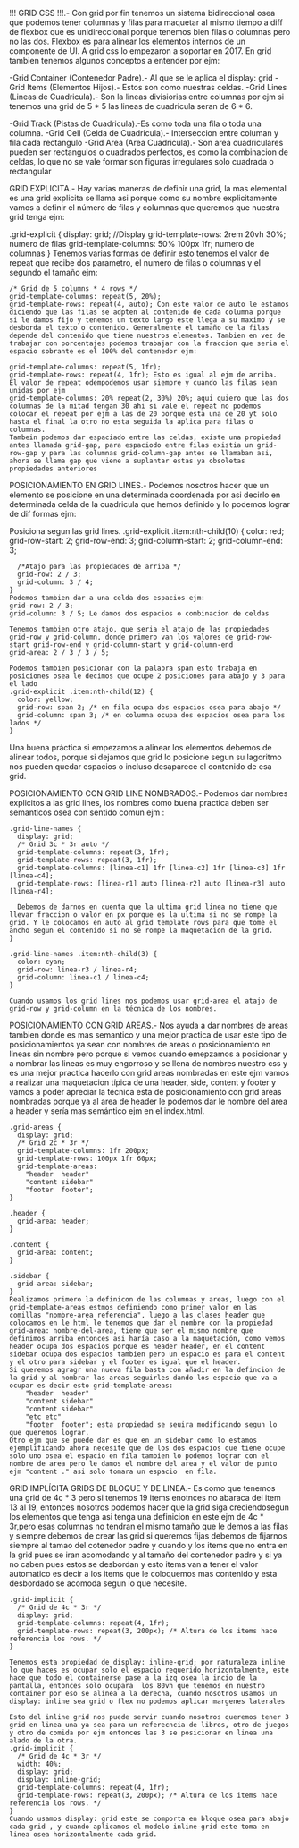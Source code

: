 !!! GRID CSS !!!.- Con grid por fin tenemos un sistema bidireccional osea que podemos tener columnas y filas para maquetar al mismo tiempo a diff de flexbox que es unidireccional porque tenemos bien filas o columnas pero no las dos.
Flexbox es para alinear los elementos internos de un componente de UI.
A grid css lo empezaron  a soportar en 2017. En grid tambien tenemos algunos conceptos a entender por ejm:

-Grid Container (Contenedor Padre).- Al que se le aplica el display: grid
-Grid Items (Elementos Hijos).- Estos son como nuestras celdas.
-Grid Lines (Lineas de Cuadricula).- Son la lineas divisiorias entre columnas por ejm si tenemos una grid de 5 * 5 las lineas de cuadricula seran de 6 * 6.

-Grid Track (Pistas de Cuadricula).-Es como toda una fila o toda una columna.
-Grid Cell (Celda de Cuadricula).- Interseccion entre columan y fila cada rectangulo
-Grid Area (Area Cuadricula).- Son area cuadriculares pueden ser rectangulos o cuadrados perfectos, es como la combinacion de celdas, lo que no se vale formar son figuras irregulares solo cuadrada o rectangular

GRID EXPLICITA.- Hay varias maneras de definir una grid, la mas elemental es una grid explicita se llama asi porque como su nombre explicitamente vamos a definir el número de filas y columnas que queremos que nuestra grid tenga ejm:

  .grid-explicit {
    display: grid; //Display 
    grid-template-rows: 2rem 20vh 30%; numero de filas
    grid-template-columns: 50% 100px 1fr; numero de columnas
  }
    Tenemos varias formas de definir esto tenemos el valor de repeat que recibe dos parametro, el numero de filas o columnas y el segundo el tamaño ejm:

    /* Grid de 5 columns * 4 rows */
    grid-template-columns: repeat(5, 20%);
    grid-template-rows: repeat(4, auto); Con este valor de auto le estamos diciendo que las filas se adpten al contenido de cada columna porque si le damos fijo y tenemos un texto largo este llega a su maximo y se desborda el texto o contenido. Generalmente el tamaño de la filas depende del contenido que tiene nuestros elementos. Tambien en vez de trabajar con porcentajes podemos trabajar con la fraccion que seria el espacio sobrante es el 100% del contenedor ejm:

    grid-template-columns: repeat(5, 1fr);
    grid-template-rows: repeat(4, 1fr); Esto es igual al ejm de arriba.
    El valor de repeat odempodemos usar siempre y cuando las filas sean unidas por ejm
    grid-template-columns: 20% repeat(2, 30%) 20%; aqui quiero que las dos columnas de la mitad tengan 30 ahi si vale el repeat no podemos colocar el repeat por ejm a las de 20 porque esta una de 20 yt solo hasta el final la otro no esta seguida la aplica para filas o columnas.
    Tambein podemos dar espaciado entre las celdas, existe una propiedad antes llamada grid-gap, para espaciodo entre filas existia un grid-row-gap y para las columnas grid-column-gap antes se llamaban asi, ahora se llama gap que viene a suplantar estas ya obsoletas propiedades anteriores

  POSICIONAMIENTO EN GRID LINES.- Podemos nosotros hacer que un elemento se posicione en una determinada coordenada por asi decirlo en determinada celda de la cuadricula que hemos definido y lo podemos lograr de dif formas ejm:

  Posiciona segun las grid lines.
    .grid-explicit .item:nth-child(10) {
      color: red;
      grid-row-start: 2; 
      grid-row-end: 3;
      grid-column-start: 2;
      grid-column-end: 3;

      /*Atajo para las propiedades de arriba */
      grid-row: 2 / 3;
      grid-column: 3 / 4;
    }
    Podemos tambien dar a una celda dos espacios ejm:
    grid-row: 2 / 3;
    grid-column: 3 / 5; Le damos dos espacios o combinacion de celdas

    Tenemos tambien otro atajo, que seria el atajo de las propiedades grid-row y grid-column, donde primero van los valores de grid-row-start grid-row-end y grid-column-start y grid-column-end
    grid-area: 2 / 3 / 3 / 5;

    Podemos tambien posicionar con la palabra span esto trabaja en posiciones osea le decimos que ocupe 2 posiciones para abajo y 3 para el lado
    .grid-explicit .item:nth-child(12) {
      color: yellow;
      grid-row: span 2; /* en fila ocupa dos espacios osea para abajo */
      grid-column: span 3; /* en columna ocupa dos espacios osea para los lados */
    }
  Una buena práctica si empezamos a alinear los elementos debemos de alinear todos, porque si dejamos que grid lo posicione segun su lagoritmo nos pueden quedar espacios o incluso desaparece el contenido de esa grid.

  POSICIONAMIENTO CON GRID LINE NOMBRADOS.- Podemos dar nombres explicitos a las grid lines, los nombres como buena practica deben ser semanticos osea con sentido comun ejm :

    .grid-line-names {
      display: grid;
      /* Grid 3c * 3r auto */
      grid-template-columns: repeat(3, 1fr);
      grid-template-rows: repeat(3, 1fr);
      grid-template-columns: [linea-c1] 1fr [linea-c2] 1fr [linea-c3] 1fr [linea-c4];
      grid-template-rows: [linea-r1] auto [linea-r2] auto [linea-r3] auto [linea-r4];

      Debemos de darnos en cuenta que la ultima grid linea no tiene que llevar fraccion o valor en px porque es la ultima si no se rompe la grid. Y le colocamos en auto al grid template rows para que tome el ancho segun el contenido si no se rompe la maquetacion de la grid.
    }

    .grid-line-names .item:nth-child(3) {
      color: cyan;
      grid-row: linea-r3 / linea-r4;
      grid-column: linea-c1 / linea-c4;
    }

    Cuando usamos los grid lines nos podemos usar grid-area el atajo de grid-row y grid-column en la técnica de los nombres.

  POSICIONAMIENTO CON GRID AREAS.- Nos ayuda a dar nombres de areas tambien donde es mas semantico y una mejor practica de usar este tipo de posicionamientos ya sean con nombres de areas o posicionamiento en lineas sin nombre pero porque si vemos cuando emepzamos a posicionar y a nombrar las lineas es muy engorroso y se llena de nombres nuestro css y es una mejor practica hacerlo con grid areas nombradas en este ejm vamos a realizar una maquetacion típica de una header, side, content y footer y vamos a poder apreciar la técnica esta de posicionamiento con grid areas nombradas porque ya al area de header le podemos dar le nombre del area a header y sería mas semántico ejm en el index.html.

    .grid-areas {
      display: grid;
      /* Grid 2c * 3r */
      grid-template-columns: 1fr 200px;
      grid-template-rows: 100px 1fr 60px;
      grid-template-areas: 
        "header  header"
        "content sidebar"
        "footer  footer";
    }

    .header {
      grid-area: header;
    }

    .content {
      grid-area: content;
    }

    .sidebar {
      grid-area: sidebar;
    }
    Realizamos primero la definicon de las columnas y areas, luego con el grid-template-areas estmos definiendo como primer valor en las comillas "nombre-area referencia", luego a las clases header que colocamos en le html le tenemos que dar el nombre con la propiedad grid-area: nombre-del-area, tiene que ser el mismo nombre que definimos arriba entonces asi haría caso a la maquetación, como vemos header ocupa dos espacios porque es header header, en el content sidebar ocupa dos espacios tambien pero un espacio es para el content y el otro para sidebar y el footer es igual que el header.
    Si queremos agragr una nueva fila basta con añadir en la defincion de la grid y al nombrar las areas seguirles dando los espacio que va a ocupar es decir esto grid-template-areas: 
        "header  header"
        "content sidebar"
        "content sidebar"
        "etc etc"
        "footer  footer"; esta propiedad se seuira modificando segun lo que queremos lograr.
    Otro ejm que se puede dar es que en un sidebar como lo estamos ejemplificando ahora necesite que de los dos espacios que tiene ocupe solo uno osea el espacio en fila tambien lo podemos lograr con el nombre de area pero le damos el nombre del area y el valor de punto ejm "content ." asi solo tomara un espacio  en fila.

  GRID IMPLÍCITA GRIDS DE BLOQUE Y DE LINEA.- Es como que tenemos una grid de 4c * 3 pero si tenemos 19 items enotnces no abaraca del item 13 al 19, entonces nosotros podemos hacer que la grid siga creciendosegun los elementos que tenga asi tenga una definicion en este ejm de 4c * 3r,pero esas columnas no tendran el mismo tamaño que le demos a las filas y siempre debemos de crear las grid si queremos fijas debemos de fijarnos siempre al tamao del cotenedor padre y cuando y los items que no entra en la grid pues se iran acomodando y al tamaño del contenedor padre y si ya no caben pues estos se desbordan y esto items van a tener el valor automatico es decir a los items que le coloquemos mas contenido y esta desbordado se acomoda segun lo que necesite.

    .grid-implicit {
      /* Grid de 4c * 3r */
      display: grid;
      grid-template-columns: repeat(4, 1fr);
      grid-template-rows: repeat(3, 200px); /* Altura de los items hace referencia los rows. */
    }

    Tenemos esta propiedad de display: inline-grid; por naturaleza inline lo que haces es ocupar solo el espacio requerido horizontalmente, este hace que todo el containerse pase a la izq osea la incio de la pantalla, entonces solo ocupara  los 80vh que tenemos en nuestro container por eso se alinea a la derecha, cuando nosotros usamos un display: inline sea grid o flex no podemos aplicar margenes laterales

    Esto del inline grid nos puede servir cuando nosotros queremos tener 3 grid en linea una ya sea para un referecncia de libros, otro de juegos y otro de comida por ejm entonces las 3 se posicionar en linea una alado de la otra.
    .grid-implicit {
      /* Grid de 4c * 3r */
      width: 40%;
      display: grid;
      display: inline-grid;
      grid-template-columns: repeat(4, 1fr);
      grid-template-rows: repeat(3, 200px); /* Altura de los items hace referencia los rows. */
    }
    Cuando usamos display: grid este se comporta en bloque osea para abajo cada grid , y cuando aplicamos el modelo inline-grid este toma en linea osea horizontalmente cada grid.

